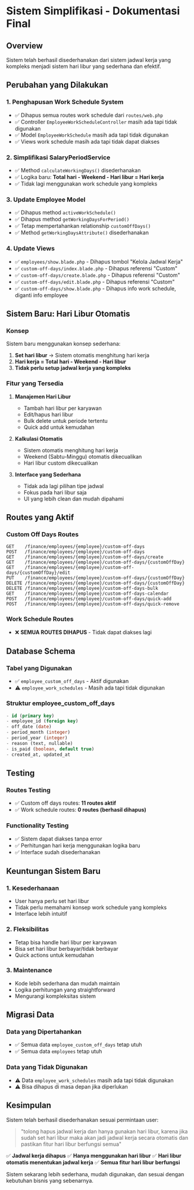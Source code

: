 # Sistem Simplifikasi - Dokumentasi Final

## Overview
Sistem telah berhasil disederhanakan dari sistem jadwal kerja yang kompleks menjadi sistem hari libur yang sederhana dan efektif.

## Perubahan yang Dilakukan

### 1. Penghapusan Work Schedule System
- ✅ Dihapus semua routes work schedule dari `routes/web.php`
- ✅ Controller `EmployeeWorkScheduleController` masih ada tapi tidak digunakan
- ✅ Model `EmployeeWorkSchedule` masih ada tapi tidak digunakan
- ✅ Views work schedule masih ada tapi tidak dapat diakses

### 2. Simplifikasi SalaryPeriodService
- ✅ Method `calculateWorkingDays()` disederhanakan
- ✅ Logika baru: **Total hari - Weekend - Hari libur = Hari kerja**
- ✅ Tidak lagi menggunakan work schedule yang kompleks

### 3. Update Employee Model
- ✅ Dihapus method `activeWorkSchedule()`
- ✅ Dihapus method `getWorkingDaysForPeriod()`
- ✅ Tetap mempertahankan relationship `customOffDays()`
- ✅ Method `getWorkingDaysAttribute()` disederhanakan

### 4. Update Views
- ✅ `employees/show.blade.php` - Dihapus tombol "Kelola Jadwal Kerja"
- ✅ `custom-off-days/index.blade.php` - Dihapus referensi "Custom"
- ✅ `custom-off-days/create.blade.php` - Dihapus referensi "Custom"
- ✅ `custom-off-days/edit.blade.php` - Dihapus referensi "Custom"
- ✅ `custom-off-days/show.blade.php` - Dihapus info work schedule, diganti info employee

## Sistem Baru: Hari Libur Otomatis

### Konsep
Sistem baru menggunakan konsep sederhana:
1. **Set hari libur** → Sistem otomatis menghitung hari kerja
2. **Hari kerja = Total hari - Weekend - Hari libur**
3. **Tidak perlu setup jadwal kerja yang kompleks**

### Fitur yang Tersedia
1. **Manajemen Hari Libur**
   - Tambah hari libur per karyawan
   - Edit/hapus hari libur
   - Bulk delete untuk periode tertentu
   - Quick add untuk kemudahan

2. **Kalkulasi Otomatis**
   - Sistem otomatis menghitung hari kerja
   - Weekend (Sabtu-Minggu) otomatis dikecualikan
   - Hari libur custom dikecualikan

3. **Interface yang Sederhana**
   - Tidak ada lagi pilihan tipe jadwal
   - Fokus pada hari libur saja
   - UI yang lebih clean dan mudah dipahami

## Routes yang Aktif

### Custom Off Days Routes
```
GET    /finance/employees/{employee}/custom-off-days
POST   /finance/employees/{employee}/custom-off-days
GET    /finance/employees/{employee}/custom-off-days/create
GET    /finance/employees/{employee}/custom-off-days/{customOffDay}
GET    /finance/employees/{employee}/custom-off-days/{customOffDay}/edit
PUT    /finance/employees/{employee}/custom-off-days/{customOffDay}
DELETE /finance/employees/{employee}/custom-off-days/{customOffDay}
DELETE /finance/employees/{employee}/custom-off-days-bulk
GET    /finance/employees/{employee}/custom-off-days-calendar
POST   /finance/employees/{employee}/custom-off-days/quick-add
POST   /finance/employees/{employee}/custom-off-days/quick-remove
```

### Work Schedule Routes
- ❌ **SEMUA ROUTES DIHAPUS** - Tidak dapat diakses lagi

## Database Schema

### Tabel yang Digunakan
- ✅ `employee_custom_off_days` - Aktif digunakan
- ⚠️ `employee_work_schedules` - Masih ada tapi tidak digunakan

### Struktur employee_custom_off_days
```sql
- id (primary key)
- employee_id (foreign key)
- off_date (date)
- period_month (integer)
- period_year (integer)
- reason (text, nullable)
- is_paid (boolean, default true)
- created_at, updated_at
```

## Testing

### Routes Testing
- ✅ Custom off days routes: **11 routes aktif**
- ✅ Work schedule routes: **0 routes (berhasil dihapus)**

### Functionality Testing
- ✅ Sistem dapat diakses tanpa error
- ✅ Perhitungan hari kerja menggunakan logika baru
- ✅ Interface sudah disederhanakan

## Keuntungan Sistem Baru

### 1. Kesederhanaan
- User hanya perlu set hari libur
- Tidak perlu memahami konsep work schedule yang kompleks
- Interface lebih intuitif

### 2. Fleksibilitas
- Tetap bisa handle hari libur per karyawan
- Bisa set hari libur berbayar/tidak berbayar
- Quick actions untuk kemudahan

### 3. Maintenance
- Kode lebih sederhana dan mudah maintain
- Logika perhitungan yang straightforward
- Mengurangi kompleksitas sistem

## Migrasi Data

### Data yang Dipertahankan
- ✅ Semua data `employee_custom_off_days` tetap utuh
- ✅ Semua data `employees` tetap utuh

### Data yang Tidak Digunakan
- ⚠️ Data `employee_work_schedules` masih ada tapi tidak digunakan
- ⚠️ Bisa dihapus di masa depan jika diperlukan

## Kesimpulan

Sistem telah berhasil disederhanakan sesuai permintaan user:
> "tolong hapus jadwal kerja dan hanya gunakan hari libur, karena jika sudah set hari libur maka akan jadi jadwal kerja secara otomatis dan pastikan fitur hari libur berfungsi semua"

✅ **Jadwal kerja dihapus**
✅ **Hanya menggunakan hari libur**
✅ **Hari libur otomatis menentukan jadwal kerja**
✅ **Semua fitur hari libur berfungsi**

Sistem sekarang lebih sederhana, mudah digunakan, dan sesuai dengan kebutuhan bisnis yang sebenarnya.